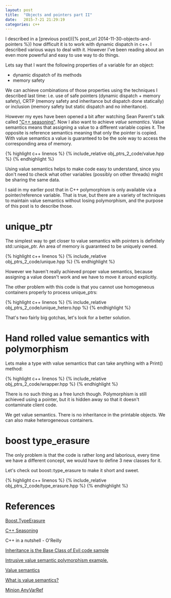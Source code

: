 ```yaml
---
layout: post
title:  "Objects and pointers part II"
date:   2015-7-21 21:29:19
categories: c++
---
```


<!--
Outline:

- static polymorphism
 - set the scene
  - value semantics
  - polymorphism
  - not polymorphism
 - unique_ptr
  - cannot go into homogeneous container
  - assignment doesn't work as expected
 - hand rolled
 - boost any
-->

I described in a [previous post]({% post_url 2014-11-30-objects-and-pointers %}) how difficult it is to work with dynamic dispatch in c++. I described various ways to deal with it. However I've been reading about an even more powerful and easy to use way to do things.

Lets say that I want the following properties of a variable for an object:

* dynamic dispatch of its methods
* memory safety

We can achieve combinations of those properties using the techniques I described last time: i.e. use of safe pointers (dynamic dispatch + memory safety), CRTP (memory safety and inheritance but dispatch done statically) or inclusion (memory safety but static dispatch and no inheritance).

However my eyes have been opened a bit after watching Sean Parent's talk called ["C++ seasoning"](http://channel9.msdn.com/Events/GoingNative/2013/Cpp-Seasoning). Now I also want to achieve *value semantics*. Value semantics means that assigning a value to a different variable copies it. The opposite is reference semantics meaning that only the pointer is copied. With value semantics a value is guaranteed to be the sole way to access the corresponding area of memory.

{% highlight c++ linenos %}
{% include_relative obj_ptrs_2_code/value.hpp %}
{% endhighlight %}

Using value semantics helps to make code easy to understand, since you don't need to check what other variables (possibly on other threads) might be sharing the same data.

I said in my earlier post that in C++ polymorphism is only available via a pointer/reference variable. That is true, but there are a variety of techniques to maintain value semantics without losing polymorphism, and the purpose of this post is to describe those.

unique_ptr
===========
The simplest way to get closer to value semantics with pointers is definitely std::unique_ptr. An area of memory is guaranteed to be uniquely owned. 

{% highlight c++ linenos %}
{% include_relative obj_ptrs_2_code/unique.hpp %}
{% endhighlight %}

However we haven't really achieved proper value semantics, because assigning a value doesn't work and we have to move it around explicitly.

The other problem with this code is that you cannot use homogeneous containers properly to process unique_ptrs:

{% highlight c++ linenos %}
{% include_relative obj_ptrs_2_code/unique_hetero.hpp %}
{% endhighlight %}

That's two fairly big gotchas, let's look for a better solution.

Hand rolled value semantics with polymorphism
=============================================

Lets make a type with value semantics that can take anything with a Print() method:

{% highlight c++ linenos %}
{% include_relative obj_ptrs_2_code/wrapper.hpp %}
{% endhighlight %}

There is no such thing as a free lunch though. Polymorphism is still achieved using a pointer, but it is hidden away so that it doesn't contaminate client code.

We get value semantics. There is no inheritance in the printable objects. We can also make heterogeneous containers.

boost type_erasure
==================

The only problem is that the code is rather long and laborious, every time we have a different concept, we would have to define 3 new classes for it.

Let's check out boost::type_erasure to make it short and sweet.

{% highlight c++ linenos %}
{% include_relative obj_ptrs_2_code/type_erasure.hpp %}
{% endhighlight %}



References
==========
[Boost.TypeErasure](http://www.boost.org/doc/libs/1_58_0/doc/html/boost_typeerasure.html)

[C++ Seasoning](http://channel9.msdn.com/Events/GoingNative/2013/Cpp-Seasoning)

C++ in a nutshell - O'Reilly

[Inheritance is the Base Class of Evil code sample](https://gist.github.com/berkus/7041546)

[Intrusive value semantic polymorphism example.](https://gist.github.com/sean-parent/6798797)

[Value semantics](https://akrzemi1.wordpress.com/2012/02/03/value-semantics/)

[What is value semantics?](https://isocpp.org/wiki/faq/value-vs-ref-semantics#val-vs-ref-semantics)

[Minion AnyVarRef](https://bitbucket.org/stacs_cp/minion/src/c64e2526b4b0156b9881e3ebe0fc9d55709335aa/minion/variables/AnyVarRef.h?at=default)
